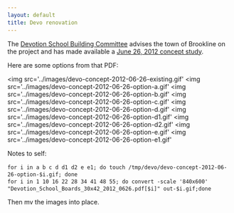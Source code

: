 ```yaml
---
layout: default
title: Devo renovation
---
```

The [Devotion School Building Committee][committee] advises the town of Brookline on the project and has made available a [June 26, 2012 concept study](http://www.brooklinema.gov/index.php?option=com_docman&task=doc_download&gid=6759&Itemid=1639).

Here are some options from that PDF:

<img src='../images/devo-concept-2012-06-26-existing.gif'</img>
<img src='../images/devo-concept-2012-06-26-option-a.gif'</img>
<img src='../images/devo-concept-2012-06-26-option-b.gif'</img>
<img src='../images/devo-concept-2012-06-26-option-c.gif'</img>
<img src='../images/devo-concept-2012-06-26-option-d.gif'</img>
<img src='../images/devo-concept-2012-06-26-option-d1.gif'</img>
<img src='../images/devo-concept-2012-06-26-option-d2.gif'</img>
<img src='../images/devo-concept-2012-06-26-option-e.gif'</img>
<img src='../images/devo-concept-2012-06-26-option-e1.gif'</img>

Notes to self:

    for i in a b c d d1 d2 e e1; do touch /tmp/devo/devo-concept-2012-06-26-option-$i.gif; done
    for i in 1 10 16 22 28 34 41 48 55; do convert -scale '840x600' "Devotion_School_Boards_30x42_2012_0626.pdf[$i]" out-$i.gif;done

Then mv the images into place.

[committee]: http://www.brooklinema.gov/index.php?option=com_content&view=article&id=1396&Itemid=1636
